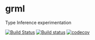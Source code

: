 # grml

Type Inference experimentation

[![Build Status](https://travis-ci.org/v0lat1le/grml.svg?branch=master)](https://travis-ci.org/v0lat1le/grml)
[![Build status](https://ci.appveyor.com/api/projects/status/gqsbegv61sfahwad/branch/master?svg=true)](https://ci.appveyor.com/project/v0lat1le/grml/branch/master)
[![codecov](https://codecov.io/gh/v0lat1le/grml/branch/master/graph/badge.svg)](https://codecov.io/gh/v0lat1le/grml)
